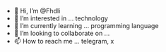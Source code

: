 - 👋 Hi, I’m @Fhdli
- 👀 I’m interested in ... technology 
- 🌱 I’m currently learning ... programming language 
- 💞️ I’m looking to collaborate on ...
- 📫 How to reach me ... telegram, x

<!---
Fhdli/Fhdli is a ✨ special ✨ repository because its `README.md` (this file) appears on your GitHub profile.
You can click the Preview link to take a look at your changes.
--->
